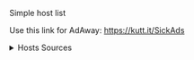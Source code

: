 Simple host list

Use this link for AdAway: https://kutt.it/SickAds


<details> 
  <summary>Hosts Sources</summary>
1. https://zeustracker.abuse.ch/blocklist.php?download=domainblocklist
2. https://s3.amazonaws.com/lists.disconnect.me/simple_tracking.txt
3. https://s3.amazonaws.com/lists.disconnect.me/simple_malware.txt
4. https://s3.amazonaws.com/lists.disconnect.me/simple_malvertising.txt
5. https://s3.amazonaws.com/lists.disconnect.me/simple_ad.txt
6. https://raw.githubusercontent.com/zant95/hosts/master/hosts
7. https://raw.githubusercontent.com/StevenBlack/hosts/master/hosts
8. http://someonewhocares.org/hosts/hosts
9. http://winhelp2002.mvps.org/hosts.txt
10. http://www.malwaredomainlist.com/hostslist/hosts.txt
11. https://adaway.org/hosts.txt
12. https://hosts-file.net/ad_servers.txt
13. https://isc.sans.edu/feeds/suspiciousdomains_High.txt
14. https://mirror.cedia.org.ec/malwaredomains/justdomains
15. https://pgl.yoyo.org/adservers/serverlist.php?hostformat=hosts&showintro=0&mimetype=plaintext
16. https://ransomwaretracker.abuse.ch/downloads/RW_DOMBL.txt
17. https://github.com/AdroitAdorKhan/Energized/blob/master/core/hosts
